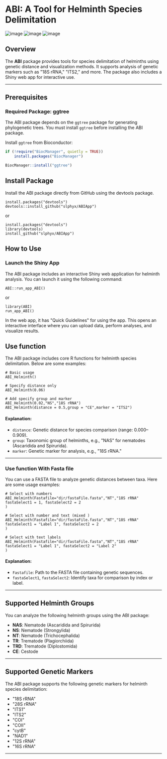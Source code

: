 # ABI: A Tool for Helminth Species Delimitation

![image](https://img.shields.io/badge/Code-R-blue)
![image](https://img.shields.io/badge/Package-R-blue)
![image](https://img.shields.io/badge/ABI-V%200.3-blue)

## Overview

The **ABI** package provides tools for species delimitation of helminths using genetic distance and visualization methods. It supports analysis of genetic markers such as "18S rRNA," "ITS2," and more. The package also includes a Shiny web app for interactive use.

---

## Prerequisites

### Required Package: **ggtree**

The ABI package depends on the `ggtree` package for generating phylogenetic trees. You must install `ggtree` before installing the ABI package.

Install `ggtree` from Bioconductor:

```r
if (!require("BiocManager", quietly = TRUE))
    install.packages("BiocManager")

BiocManager::install("ggtree")
```

## Install Package
Install the ABI package directly from GitHub using the devtools package.

```{r}
install.packages("devtools")
devtools::install_github("slphyx/ABIApp")
```

or

```{r}
install.packages("devtools")
library(devtools)
install_github("slphyx/ABIApp")
```


## How to Use
### Launch the Shiny App
The ABI package includes an interactive Shiny web application for helminth analysis. You can launch it using the following command:
```{r}
ABI::run_app_ABI()
```

or

```{r}
library(ABI)
run_app_ABI()
```
In the web app, it has "Quick Guidelines" for using the app.
This opens an interactive interface where you can upload data, perform analyses, and visualize results.

## Use function 

The ABI package includes core R functions for helminth species delimitation. Below are some examples:
```{r}
# Basic usage
ABI_Helminth()

# Specify distance only
ABI_Helminth(0.06)

# Add specify group and marker
ABI_Helminth(0.02,"NS","18S rRNA")
ABI_Helminth(distance = 0.5,group = "CE",marker = "ITS2")

```
#### Explanation:
- `distance`: Genetic distance for species comparison (range: 0.000–0.909).  
- `group`: Taxonomic group of helminths, e.g., "NAS" for nematodes (Ascaridida and Spirurida).  
- `marker`: Genetic marker for analysis, e.g., "18S rRNA."  

---

### Use function With Fasta file

You can use a FASTA file to analyze genetic distances between taxa. Here are some usage examples:
```{r}
# Select with numbers
ABI_Helminth(Fastafile="dir/fastaFile.fasta","NT","18S rRNA"
fastaSelect1 = 1, fastaSelect2 = 2
)

# Select with number and text (mixed )
ABI_Helminth(Fastafile="dir/fastaFile.fasta","NT","18S rRNA"
fastaSelect1 = "Label 1", fastaSelect2 = 2
)

# Select with text labels
ABI_Helminth(Fastafile="dir/fastaFile.fasta","NT","18S rRNA"
fastaSelect1 = "Label 1", fastaSelect2 = "Label 2"
)
```

#### Explanation:
- `Fastafile`: Path to the FASTA file containing genetic sequences.  
- `fastaSelect1`, `fastaSelect2`: Identify taxa for comparison by index or label.  

---

## Supported Helminth Groups

You can analyze the following helminth groups using the ABI package:

- **NAS**: Nematode (Ascaridida and Spirurida)  
- **NS**: Nematode (Strongylida)  
- **NT**: Nematode (Trichocephalida)  
- **TR**: Trematode (Plagiorchiida)  
- **TRD**: Trematode (Diplostomida)  
- **CE**: Cestode
  
---
## Supported Genetic Markers

The ABI package supports the following genetic markers for helminth species delimitation:  

- "18S rRNA"  
- "28S rRNA"  
- "ITS1"  
- "ITS2"  
- "COI"  
- "COII"  
- "cytB"  
- "NAD1"  
- "12S rRNA"  
- "16S rRNA"  

---


